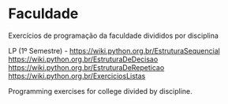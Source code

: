 # Faculdade
Exercícios de programação da faculdade divididos por disciplina

LP (1º Semestre) - https://wiki.python.org.br/EstruturaSequencial<br>
     https://wiki.python.org.br/EstruturaDeDecisao<br>
     https://wiki.python.org.br/EstruturaDeRepeticao<br>
     https://wiki.python.org.br/ExerciciosListas<br>

Programming exercises for college divided by discipline.
